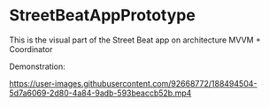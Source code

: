 # StreetBeatAppPrototype
This is the visual part of the Street Beat app on architecture MVVM + Coordinator

Demonstration:

https://user-images.githubusercontent.com/92668772/188494504-5d7a6069-2d80-4a84-9adb-593beaccb52b.mp4
